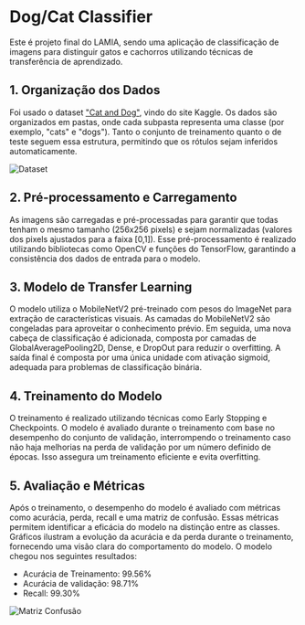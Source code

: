 # Dog/Cat Classifier
Este é projeto final do LAMIA, sendo uma aplicação de classificação de imagens para distinguir gatos e cachorros utilizando técnicas de transferência de aprendizado.

## 1. Organização dos Dados
Foi usado o dataset ["Cat and Dog"](https://www.kaggle.com/datasets/tongpython/cat-and-dog), vindo do site Kaggle.
Os dados são organizados em pastas, onde cada subpasta representa uma classe (por exemplo, "cats" e "dogs"). Tanto o conjunto de treinamento quanto o de teste seguem essa estrutura, permitindo que os rótulos sejam inferidos automaticamente.

![Dataset](/images/dataset.png)

## 2. Pré-processamento e Carregamento
As imagens são carregadas e pré-processadas para garantir que todas tenham o mesmo tamanho (256x256 pixels) e sejam normalizadas (valores dos pixels ajustados para a faixa [0,1]). Esse pré-processamento é realizado utilizando bibliotecas como OpenCV e funções do TensorFlow, garantindo a consistência dos dados de entrada para o modelo.

## 3. Modelo de Transfer Learning
O modelo utiliza o MobileNetV2 pré-treinado com pesos do ImageNet para extração de características visuais. As camadas do MobileNetV2 são congeladas para aproveitar o conhecimento prévio. Em seguida, uma nova cabeça de classificação é adicionada, composta por camadas de GlobalAveragePooling2D, Dense, e DropOut para reduzir o overfitting. A saída final é composta por uma única unidade com ativação sigmoid, adequada para problemas de classificação binária.

## 4. Treinamento do Modelo
O treinamento é realizado utilizando técnicas como Early Stopping e Checkpoints. O modelo é avaliado durante o treinamento com base no desempenho do conjunto de validação, interrompendo o treinamento caso não haja melhorias na perda de validação por um número definido de épocas. Isso assegura um treinamento eficiente e evita overfitting.

## 5. Avaliação e Métricas
Após o treinamento, o desempenho do modelo é avaliado com métricas como acurácia, perda, recall e uma matriz de confusão. Essas métricas permitem identificar a eficácia do modelo na distinção entre as classes. Gráficos ilustram a evolução da acurácia e da perda durante o treinamento, fornecendo uma visão clara do comportamento do modelo.
O modelo chegou nos seguintes resultados:
- Acurácia de Treinamento: 99.56%
- Acurácia de validação: 98.71%
- Recall: 99.30%

![Matriz Confusão](/images/confusion_matrix.png)

